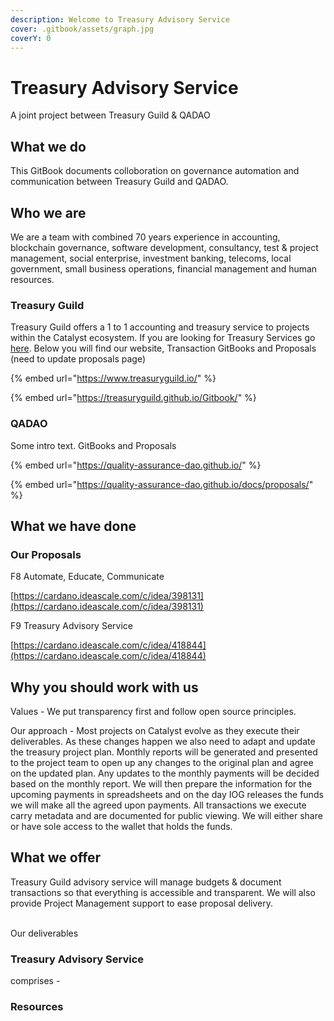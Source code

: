 ```yaml
---
description: Welcome to Treasury Advisory Service
cover: .gitbook/assets/graph.jpg
coverY: 0
---
```


# Treasury Advisory Service

A joint project between Treasury Guild & QADAO

## What we do

&#x20;This GitBook documents colloboration on governance automation and communication between Treasury Guild and QADAO.&#x20;

## Who we are

We are a team with combined 70 years experience in accounting, blockchain governance, software development, consultancy, test & project management, social enterprise, investment banking, telecoms, local government, small business operations, financial management and human resources.

### Treasury Guild

Treasury Guild offers a 1 to 1 accounting and treasury service to projects within the Catalyst ecosystem. If you are looking for Treasury Services go [here](https://www.treasuryguild.io/service/). Below you will find our website, Transaction GitBooks and Proposals (need to update proposals page)

{% embed url="https://www.treasuryguild.io/" %}

{% embed url="https://treasuryguild.github.io/Gitbook/" %}

### QADAO

Some intro text. GitBooks and Proposals

{% embed url="https://quality-assurance-dao.github.io/" %}

{% embed url="https://quality-assurance-dao.github.io/docs/proposals/" %}

## What we have done

### Our Proposals

F8 Automate, Educate, Communicate

[https://cardano.ideascale.com/c/idea/398131](https://cardano.ideascale.com/c/idea/398131)

F9 Treasury Advisory Service

[https://cardano.ideascale.com/c/idea/418844](https://cardano.ideascale.com/c/idea/418844)

## Why you should work with us

Values - We put transparency first and follow open source principles.

Our approach - Most projects on Catalyst evolve as they execute their deliverables. As these changes happen we also need to adapt and update the treasury project plan. Monthly reports will be generated and presented to the project team to open up any changes to the original plan and agree on the updated plan. Any updates to the monthly payments will be decided based on the monthly report. We will then prepare the information for the upcoming payments in spreadsheets and on the day IOG releases the funds we will make all the agreed upon payments. All transactions we execute carry metadata and are documented for public viewing. We will either share or have sole access to the wallet that holds the funds.

## What we offer

Treasury Guild advisory service will manage budgets & document transactions so that everything is accessible and transparent. We will also provide Project Management support to ease proposal delivery.

\
Our deliverables

### Treasury Advisory Service

comprises -

### Resources
